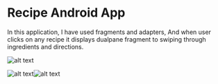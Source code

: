 # Recipe Android App
In this application, I have used fragments and adapters, And when user clicks on any recipe it displays dualpane fragment to swiping through ingredients and directions.

![alt text](https://github.com/prerakpatelca/recipe/blob/master/Screenshot_1609090480.png)

![alt text](https://github.com/prerakpatelca/recipe/blob/master/Screenshot_1609090531.png)![alt text](https://github.com/prerakpatelca/recipe/blob/master/Screenshot_1609090613.png)
